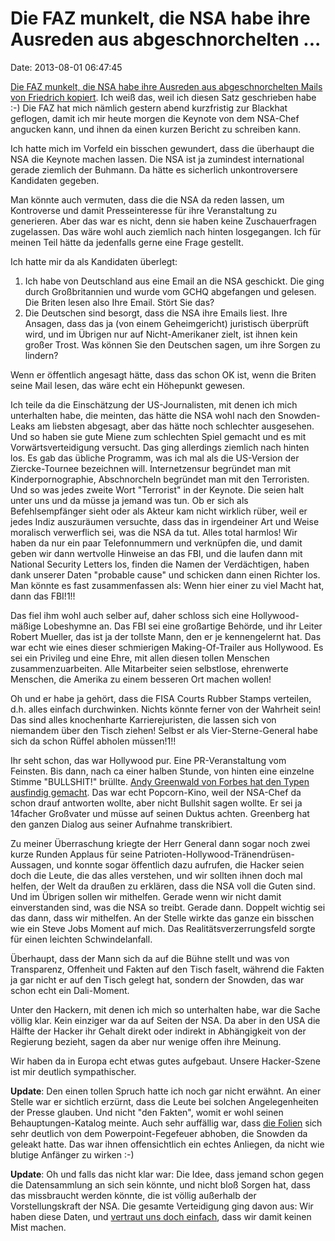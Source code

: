 Die FAZ munkelt, die NSA habe ihre Ausreden aus abgeschnorchelten \...
======================================================================

Date: 2013-08-01 06:47:45

[Die FAZ munkelt, die NSA habe ihre Ausreden aus abgeschnorchelten Mails
von Friedrich kopiert](http://www.faz.net/-hur-7by3l). Ich weiß das,
weil ich diesen Satz geschrieben habe :-) Die FAZ hat mich nämlich
gestern abend kurzfristig zur Blackhat geflogen, damit ich mir heute
morgen die Keynote von dem NSA-Chef angucken kann, und ihnen da einen
kurzen Bericht zu schreiben kann.

Ich hatte mich im Vorfeld ein bisschen gewundert, dass die überhaupt die
NSA die Keynote machen lassen. Die NSA ist ja zumindest international
gerade ziemlich der Buhmann. Da hätte es sicherlich unkontroversere
Kandidaten gegeben.

Man könnte auch vermuten, dass die die NSA da reden lassen, um
Kontroverse und damit Presseinteresse für ihre Veranstaltung zu
generieren. Aber das war es nicht, denn sie haben keine Zuschauerfragen
zugelassen. Das wäre wohl auch ziemlich nach hinten losgegangen. Ich für
meinen Teil hätte da jedenfalls gerne eine Frage gestellt.

Ich hatte mir da als Kandidaten überlegt:

1.  Ich habe von Deutschland aus eine Email an die NSA geschickt. Die
    ging durch Großbritannien und wurde vom GCHQ abgefangen und gelesen.
    Die Briten lesen also Ihre Email. Stört Sie das?
2.  Die Deutschen sind besorgt, dass die NSA ihre Emails liest. Ihre
    Ansagen, dass das ja (von einem Geheimgericht) juristisch überprüft
    wird, und im Übrigen nur auf Nicht-Amerikaner zielt, ist ihnen kein
    großer Trost. Was können Sie den Deutschen sagen, um ihre Sorgen zu
    lindern?

Wenn er öffentlich angesagt hätte, dass das schon OK ist, wenn die
Briten seine Mail lesen, das wäre echt ein Höhepunkt gewesen.

Ich teile da die Einschätzung der US-Journalisten, mit denen ich mich
unterhalten habe, die meinten, das hätte die NSA wohl nach den
Snowden-Leaks am liebsten abgesagt, aber das hätte noch schlechter
ausgesehen. Und so haben sie gute Miene zum schlechten Spiel gemacht und
es mit Vorwärtsverteidigung versucht. Das ging allerdings ziemlich nach
hinten los. Es gab das übliche Programm, was ich mal als die US-Version
der Ziercke-Tournee bezeichnen will. Internetzensur begründet man mit
Kinderpornographie, Abschnorcheln begründet man mit den Terroristen. Und
so was jedes zweite Wort \"Terrorist\" in der Keynote. Die seien halt
unter uns und da müsse ja jemand was tun. Ob er sich als
Befehlsempfänger sieht oder als Akteur kam nicht wirklich rüber, weil er
jedes Indiz auszuräumen versuchte, dass das in irgendeiner Art und Weise
moralisch verwerflich sei, was die NSA da tut. Alles total harmlos! Wir
haben da nur ein paar Telefonnummern und verknüpfen die, und damit geben
wir dann wertvolle Hinweise an das FBI, und die laufen dann mit National
Security Letters los, finden die Namen der Verdächtigen, haben dank
unserer Daten \"probable cause\" und schicken dann einen Richter los.
Man könnte es fast zusammenfassen als: Wenn hier einer zu viel Macht
hat, dann das FBI!1!!

Das fiel ihm wohl auch selber auf, daher schloss sich eine
Hollywood-mäßige Lobeshymne an. Das FBI sei eine großartige Behörde, und
ihr Leiter Robert Mueller, das ist ja der tollste Mann, den er je
kennengelernt hat. Das war echt wie eines dieser schmierigen
Making-Of-Trailer aus Hollywood. Es sei ein Privileg und eine Ehre, mit
allen diesen tollen Menschen zusammenzuarbeiten. Alle Mitarbeiter seien
selbstlose, ehrenwerte Menschen, die Amerika zu einem besseren Ort
machen wollen!

Oh und er habe ja gehört, dass die FISA Courts Rubber Stamps verteilen,
d.h. alles einfach durchwinken. Nichts könnte ferner von der Wahrheit
sein! Das sind alles knochenharte Karrierejuristen, die lassen sich von
niemandem über den Tisch ziehen! Selbst er als Vier-Sterne-General habe
sich da schon Rüffel abholen müssen!1!!

Ihr seht schon, das war Hollywood pur. Eine PR-Veranstaltung vom
Feinsten. Bis dann, nach ca einer halben Stunde, von hinten eine
einzelne Stimme \"BULLSHIT!\" brüllte. [Andy Greenwald von Forbes hat
den Typen ausfindig
gemacht](http://www.forbes.com/sites/andygreenberg/2013/07/31/nsa-director-heckled-at-conference-as-he-asks-for-security-communitys-understanding/).
Das war echt Popcorn-Kino, weil der NSA-Chef da schon drauf antworten
wollte, aber nicht Bullshit sagen wollte. Er sei ja 14facher Großvater
und müsse auf seinen Duktus achten. Greenberg hat den ganzen Dialog aus
seiner Aufnahme transkribiert.

Zu meiner Überraschung kriegte der Herr General dann sogar noch zwei
kurze Runden Applaus für seine
Patrioten-Hollywood-Tränendrüsen-Aussagen, und konnte sogar öffentlich
dazu aufrufen, die Hacker seien doch die Leute, die das alles verstehen,
und wir sollten ihnen doch mal helfen, der Welt da draußen zu erklären,
dass die NSA voll die Guten sind. Und im Übrigen sollen wir mithelfen.
Gerade wenn wir nicht damit einverstanden sind, was die NSA so treibt.
Gerade dann. Doppelt wichtig sei das dann, dass wir mithelfen. An der
Stelle wirkte das ganze ein bisschen wie ein Steve Jobs Moment auf mich.
Das Realitätsverzerrungsfeld sorgte für einen leichten Schwindelanfall.

Überhaupt, dass der Mann sich da auf die Bühne stellt und was von
Transparenz, Offenheit und Fakten auf den Tisch faselt, während die
Fakten ja gar nicht er auf den Tisch gelegt hat, sondern der Snowden,
das war schon echt ein Dali-Moment.

Unter den Hackern, mit denen ich mich so unterhalten habe, war die Sache
völlig klar. Kein einziger war da auf Seiten der NSA. Da aber in den USA
die Hälfte der Hacker ihr Gehalt direkt oder indirekt in Abhängigkeit
von der Regierung bezieht, sagen da aber nur wenige offen ihre Meinung.

Wir haben da in Europa echt etwas gutes aufgebaut. Unsere Hacker-Szene
ist mir deutlich sympathischer.

**Update**: Den einen tollen Spruch hatte ich noch gar nicht erwähnt. An
einer Stelle war er sichtlich erzürnt, dass die Leute bei solchen
Angelegenheiten der Presse glauben. Und nicht \"den Fakten\", womit er
wohl seinen Behauptungen-Katalog meinte. Auch sehr auffällig war, dass
[die
Folien](http://www.zdnet.com/nsa-director-accused-of-lying-to-congress-at-black-hat-usa-2013-keynote-7000018810/)
sich sehr deutlich von dem Powerpoint-Fegefeuer abhoben, die Snowden da
geleakt hatte. Das war ihnen offensichtlich ein echtes Anliegen, da
nicht wie blutige Anfänger zu wirken :-)

**Update**: Oh und falls das nicht klar war: Die Idee, dass jemand schon
gegen die Datensammlung an sich sein könnte, und nicht bloß Sorgen hat,
dass das missbraucht werden könnte, die ist völlig außerhalb der
Vorstellungskraft der NSA. Die gesamte Verteidigung ging davon aus: Wir
haben diese Daten, und [vertraut uns doch
einfach](http://techcrunch.com/2013/07/31/dont-worry-trust-us/), dass
wir damit keinen Mist machen.
